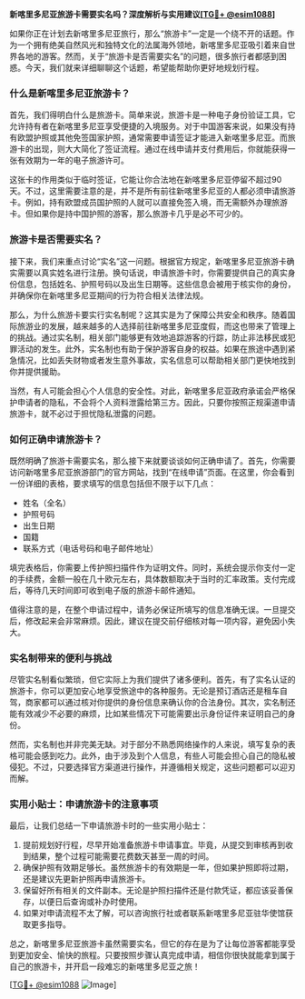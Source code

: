 **新喀里多尼亚旅游卡需要实名吗？深度解析与实用建议[[TG💪+ @esim1088](https://t.me/s/esim1088)]**

如果你正在计划去新喀里多尼亚旅行，那么“旅游卡”一定是一个绕不开的话题。作为一个拥有绝美自然风光和独特文化的法属海外领地，新喀里多尼亚吸引着来自世界各地的游客。然而，关于“旅游卡是否需要实名”的问题，很多旅行者都感到困惑。今天，我们就来详细聊聊这个话题，希望能帮助你更好地规划行程。

### 什么是新喀里多尼亚旅游卡？

首先，我们得明白什么是旅游卡。简单来说，旅游卡是一种电子身份验证工具，它允许持有者在新喀里多尼亚享受便捷的入境服务。对于中国游客来说，如果没有持有欧盟护照或其他免签国家护照，通常需要申请签证才能进入新喀里多尼亚。而旅游卡的出现，则大大简化了签证流程。通过在线申请并支付费用后，你就能获得一张有效期为一年的电子旅游许可。

这张卡的作用类似于临时签证，它能让你合法地在新喀里多尼亚停留不超过90天。不过，这里需要注意的是，并不是所有前往新喀里多尼亚的人都必须申请旅游卡。例如，持有欧盟成员国护照的人就可以直接免签入境，而无需额外办理旅游卡。但如果你是持中国护照的游客，那么旅游卡几乎是必不可少的。

### 旅游卡是否需要实名？

接下来，我们来重点讨论“实名”这一问题。根据官方规定，新喀里多尼亚旅游卡确实需要以真实姓名进行注册。换句话说，申请旅游卡时，你需要提供自己的真实身份信息，包括姓名、护照号码以及出生日期等。这些信息会被用于核实你的身份，并确保你在新喀里多尼亚期间的行为符合相关法律法规。

那么，为什么旅游卡要实行实名制呢？这其实是为了保障公共安全和秩序。随着国际旅游业的发展，越来越多的人选择前往新喀里多尼亚度假，而这也带来了管理上的挑战。通过实名制，相关部门能够更有效地追踪游客的行踪，防止非法移民或犯罪活动的发生。此外，实名制也有助于保护游客自身的权益。如果在旅途中遇到紧急情况，比如丢失财物或者发生意外事故，实名信息可以帮助相关部门更快地找到你并提供援助。

当然，有人可能会担心个人信息的安全性。对此，新喀里多尼亚政府承诺会严格保护申请者的隐私，不会将个人资料泄露给第三方。因此，只要你按照正规渠道申请旅游卡，就不必过于担忧隐私泄露的问题。

### 如何正确申请旅游卡？

既然明确了旅游卡需要实名，那么接下来就要谈谈如何正确申请了。首先，你需要访问新喀里多尼亚旅游部门的官方网站，找到“在线申请”页面。在这里，你会看到一份详细的表格，要求填写的信息包括但不限于以下几点：

- 姓名（全名）
- 护照号码
- 出生日期
- 国籍
- 联系方式（电话号码和电子邮件地址）

填完表格后，你需要上传护照扫描件作为证明文件。同时，系统会提示你支付一定的手续费，金额一般在几十欧元左右，具体数额取决于当时的汇率政策。支付完成后，等待几天时间即可收到电子版的旅游卡邮件通知。

值得注意的是，在整个申请过程中，请务必保证所填写的信息准确无误。一旦提交后，修改起来会非常麻烦。因此，建议在提交前仔细核对每一项内容，避免因小失大。

### 实名制带来的便利与挑战

尽管实名制看似繁琐，但它实际上为我们提供了诸多便利。首先，有了实名认证的旅游卡，你可以更加安心地享受旅途中的各种服务。无论是预订酒店还是租车自驾，商家都可以通过核对你提供的身份信息来确认你的合法身份。其次，实名制还能有效减少不必要的麻烦，比如某些情况下可能需要出示身份证件来证明自己的身份。

然而，实名制也并非完美无缺。对于部分不熟悉网络操作的人来说，填写复杂的表格可能会感到吃力。此外，由于涉及到个人信息，有些人可能会担心自己的隐私被侵犯。不过，只要选择官方渠道进行操作，并遵循相关规定，这些问题都可以迎刃而解。

### 实用小贴士：申请旅游卡的注意事项

最后，让我们总结一下申请旅游卡时的一些实用小贴士：

1. 提前规划好行程，尽早开始准备旅游卡申请事宜。毕竟，从提交到审核再到收到结果，整个过程可能需要花费数天甚至一周的时间。
2. 确保护照有效期足够长。虽然旅游卡的有效期是一年，但如果护照即将过期，还是建议先更新护照再申请旅游卡。
3. 保留好所有相关的文件副本。无论是护照扫描件还是付款凭证，都应该妥善保存，以便日后查询或补办时使用。
4. 如果对申请流程不太了解，可以咨询旅行社或者联系新喀里多尼亚驻华使馆获取更多指导。

总之，新喀里多尼亚旅游卡虽然需要实名，但它的存在是为了让每位游客都能享受到更加安全、愉快的旅程。只要按照步骤认真完成申请，相信你很快就能拿到属于自己的旅游卡，并开启一段难忘的新喀里多尼亚之旅！

[[TG💪+ @esim1088](https://t.me/s/esim1088) ![Image](https://i.postimg.cc/4NQfJmqS/Snipaste-2025-05-13-00-14-12.png)]